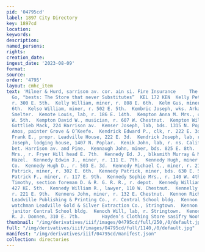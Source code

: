 ```yaml
---
pid: '04795cd'
label: 1897 City Directory
key: 1897cd
location: 
keywords: 
description: 
named_persons: 
rights: 
creation_date: 
ingest_date: '2023-08-09'
format: 
source: 
order: '4795'
layout: cmhc_item
text: 'Milner & Hurd, sarrison av. cor. ain si. Fire Insurance     The Blose Drug
  Go, "bests: The Store that never Substitutes”  KEL 172 KEN  Kelly Peter, miner,
  r. 300 E. 5th.  Kelly William, miner, r. 808 E. 6th.  Kelm Gus, miner, r. 220 E.
  6th.  Kelso William, miner, r. 502 E. 5th.  Kembric Joseph, wks. Arkansas Valley
  Smelter.  Kemote Louis, lab, r. 186 E. 14th.  Kempton Anna M. Mrs., col’d, r. 211
  W. 5th.  Kempton David W., musician, r. 607 W. Chestnut.  Kempton William, porter
  Gottlieb Mack, 224 Harrison av.  Kemser Joseph, lab, bds. 1315 N. Poplar.  Kendall
  Amos, painter Grove & O’Keefe.  Kendrick Edward P., clk, r. 222 E. 3d.  Kendrick
  Frank E., propr. Leadville House, 222 E. 3d.  Kendrick Joseph, lab, r. Stringtown.  Kendrick
  Joseph, lodging house, 1407 N. Poplar.  Kenik John, lab, r. ns. California Gulch
  bet. Harrison av. and Pine.  Kennaugh John, miner, bds. 825 E. 8th.  Kennedy Ann
  Mrs., r. Fryer Hill head E. 7th.  Kennedy Ed. J., blksmith Murray & Miller, r. 812
  Hazel.  Kennedy Edwin J., miner, r. 111 E. 7th.  Kennedy Hugh, miner Ibex Mining
  Co.  Kennedy Hugh D., r. 503 E. 3d.  Kennedy Michael C., miner, r. 215 W. 7th.  Kennedy
  Patrick, miner, r. 302 E. 6th.  Kennedy Patrick, miner, bds. 630 E. 5th.  Kennedy
  Patrick F., miner, r. 117 E. 9th.  Kennedy Sophie Mrs., r. 140 W. 4th.  Kennedy
  Timothy, section foreman D. & R. G. R. R., r. depot.  Kennedy William, miner, r.
  427 KE. 5th.  Kennedy William R., lawyer, 110 W. Chestnut.  Kennelly William, teamster,
  r. 221 E. 9th.  Kennens John, miner, r. 132 E. Chestnut.  Kennon Richard B., bookbinder
  Leadville Publishing & Printing Co., r. Central School bldg.  Kennon William H.,
  watchman Leadville Gold & Silver Extraction Co., Stringtown.  Kennon William T.,
  janitor Central School bldg.  Kenoch Will, lab, r. Stringtown.  Kenoche Jobn, een
  R. J. Donnen, 310 E. 7th.        Hayden’s Clothing Store sasifry Wooten Usderwear    '
thumbnail: "/img/derivatives/iiif/images/04795cd/full/250,/0/default.jpg"
full: "/img/derivatives/iiif/images/04795cd/full/1140,/0/default.jpg"
manifest: "/img/derivatives/iiif/04795cd/manifest.json"
collection: directories
---
```

